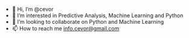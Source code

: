 - 👋 Hi, I’m @cevor
- 👀 I’m interested in Predictive Analysis, Machine Learning and Python
- 💞️ I’m looking to collaborate on Python and Machine Learning
- 📫 How to reach me info.cevor@gmail.com

<!---
cevor/cevor is a ✨ special ✨ repository because its `README.md` (this file) appears on your GitHub profile.
You can click the Preview link to take a look at your changes.
--->
